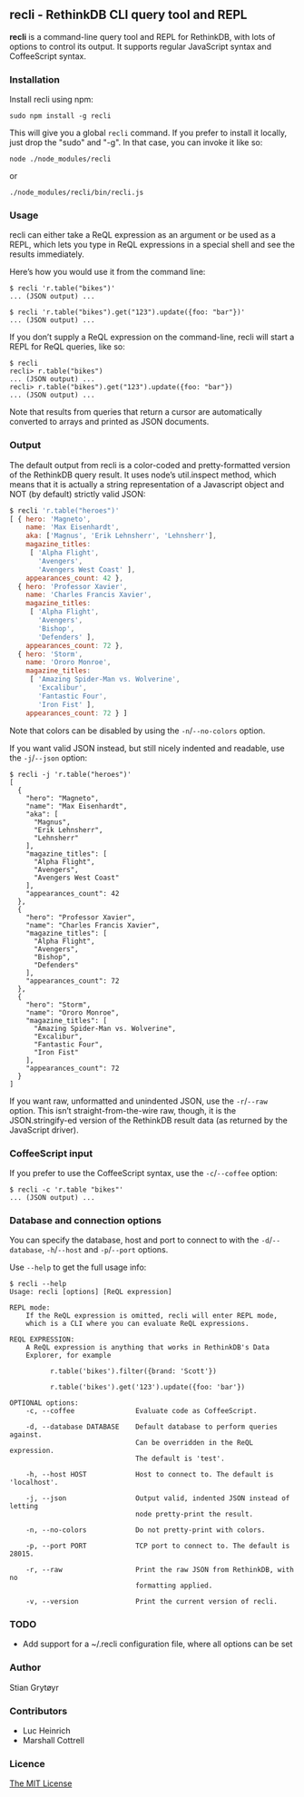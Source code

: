## recli - RethinkDB CLI query tool and REPL
**recli** is a command-line query tool and REPL for RethinkDB, with lots of options to control its output. It supports regular JavaScript syntax and CoffeeScript syntax.

### Installation
Install recli using npm:
```
sudo npm install -g recli
```
This will give you a global `recli` command. If you prefer to install it locally, just drop the "sudo" and "-g".
In that case, you can invoke it like so:
```
node ./node_modules/recli
```
or
```
./node_modules/recli/bin/recli.js
```

### Usage
recli can either take a ReQL expression as an argument or be used as a REPL, which lets you type in ReQL expressions in a special shell and see the results immediately.

Here’s how you would use it from the command line:
```
$ recli 'r.table("bikes")'
... (JSON output) ...

$ recli 'r.table("bikes").get("123").update({foo: "bar"})'
... (JSON output) ...
```

If you don’t supply a ReQL expression on the command-line, recli will start a REPL for ReQL queries, like so:
```
$ recli
recli> r.table("bikes")
... (JSON output) ...
recli> r.table("bikes").get("123").update({foo: "bar"})
... (JSON output) ...
```
Note that results from queries that return a cursor are automatically converted to arrays and printed as JSON documents.

### Output
The default output from recli is a color-coded and pretty-formatted version of the RethinkDB query result. It uses node’s util.inspect method, which means that it is actually a string representation of a Javascript object and NOT (by default) strictly valid JSON:
```js
$ recli 'r.table("heroes")'
[ { hero: 'Magneto',
    name: 'Max Eisenhardt',
    aka: ['Magnus', 'Erik Lehnsherr', 'Lehnsherr'],
    magazine_titles:
     [ 'Alpha Flight',
       'Avengers',
       'Avengers West Coast' ],
    appearances_count: 42 },
  { hero: 'Professor Xavier',
    name: 'Charles Francis Xavier',
    magazine_titles:
     [ 'Alpha Flight',
       'Avengers',
       'Bishop',
       'Defenders' ],
    appearances_count: 72 },
  { hero: 'Storm',
    name: 'Ororo Monroe',
    magazine_titles:
     [ 'Amazing Spider-Man vs. Wolverine',
       'Excalibur',
       'Fantastic Four',
       'Iron Fist' ],
    appearances_count: 72 } ]
```
Note that colors can be disabled by using the `-n`/`--no-colors` option.

If you want valid JSON instead, but still nicely indented and readable, use the `-j`/`--json` option:
```
$ recli -j 'r.table("heroes")'
[ 
  { 
    "hero": "Magneto",
    "name": "Max Eisenhardt",
    "aka": [
      "Magnus", 
      "Erik Lehnsherr", 
      "Lehnsherr"
    ],
    "magazine_titles": [ 
      "Alpha Flight",
      "Avengers",
      "Avengers West Coast"
    ],
    "appearances_count": 42
  },
  { 
    "hero": "Professor Xavier",
    "name": "Charles Francis Xavier",
    "magazine_titles": [
      "Alpha Flight",
      "Avengers",
      "Bishop",
      "Defenders"
    ],
    "appearances_count": 72
  },
  { 
    "hero": "Storm",
    "name": "Ororo Monroe",
    "magazine_titles": [
      "Amazing Spider-Man vs. Wolverine",
      "Excalibur",
      "Fantastic Four",
      "Iron Fist"
    ],
    "appearances_count": 72
  }
]
```

If you want raw, unformatted and unindented JSON, use the `-r`/`--raw` option. This isn’t straight-from-the-wire raw, though, it is the JSON.stringify-ed version of the RethinkDB result data (as returned by the JavaScript driver).

### CoffeeScript input
If you prefer to use the CoffeeScript syntax, use the `-c`/`--coffee` option:
```
$ recli -c 'r.table "bikes"'
... (JSON output) ...
```

### Database and connection options
You can specify the database, host and port to connect to with the `-d`/`--database`, `-h`/`--host` and `-p`/`--port` options. 

Use `--help` to get the full usage info:
```
$ recli --help
Usage: recli [options] [ReQL expression]

REPL mode:
    If the ReQL expression is omitted, recli will enter REPL mode,
    which is a CLI where you can evaluate ReQL expressions.

REQL EXPRESSION:
    A ReQL expression is anything that works in RethinkDB's Data
    Explorer, for example

          r.table('bikes').filter({brand: 'Scott'})

          r.table('bikes').get('123').update({foo: 'bar'})

OPTIONAL options:
    -c, --coffee               Evaluate code as CoffeeScript.

    -d, --database DATABASE    Default database to perform queries against.
                               Can be overridden in the ReQL expression.
                               The default is 'test'.

    -h, --host HOST            Host to connect to. The default is 'localhost'.

    -j, --json                 Output valid, indented JSON instead of letting
                               node pretty-print the result.

    -n, --no-colors            Do not pretty-print with colors.

    -p, --port PORT            TCP port to connect to. The default is 28015.

    -r, --raw                  Print the raw JSON from RethinkDB, with no
                               formatting applied.

    -v, --version              Print the current version of recli.
```

### TODO
* Add support for a ~/.recli configuration file, where all options can be set

### Author
Stian Grytøyr

### Contributors
* Luc Heinrich
* Marshall Cottrell

### Licence
[The MIT License](http://opensource.org/licenses/MIT)
